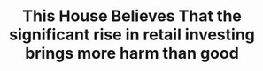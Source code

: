 ---
title: "This House Believes That the significant rise in retail investing brings more harm than good"
infoslide: "Retail investors are non-professional individual investors who buy and sell financial assets (e.g stocks, bonds, commodities, cryptocurrency etc.). The percentage of overall US equity trading volume conducted by retail investors in 2021 was more than double that of 2011."
round: "Semis"
weight: 13
videos: ['s53I0PN89C0', 'O87uJUnhvLY']
tags: []
layout: "motion"
categories: ["motions"]
---